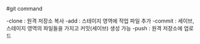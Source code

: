 
#git command

-clone : 원격 저장소 복사
-add : 스테이지 영역에 작업 파일 추가
-commit : 세이브, 스테이지 영역의 파일들을 가지고 커밋(세이브) 생성 가능
-push : 원격 저장소에 업로드